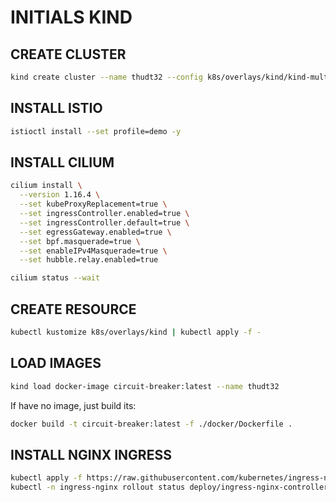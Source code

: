 # INITIALS KIND

## CREATE CLUSTER

```sh
kind create cluster --name thudt32 --config k8s/overlays/kind/kind-multi.yaml
```

## INSTALL ISTIO

```sh
istioctl install --set profile=demo -y
```

## INSTALL CILIUM

```sh
cilium install \
  --version 1.16.4 \
  --set kubeProxyReplacement=true \
  --set ingressController.enabled=true \
  --set ingressController.default=true \
  --set egressGateway.enabled=true \
  --set bpf.masquerade=true \
  --set enableIPv4Masquerade=true \
  --set hubble.relay.enabled=true
```

```sh
cilium status --wait
```

## CREATE RESOURCE

```sh
kubectl kustomize k8s/overlays/kind | kubectl apply -f -
```

## LOAD IMAGES

```sh
kind load docker-image circuit-breaker:latest --name thudt32
```

If have no image, just build its:

```sh
docker build -t circuit-breaker:latest -f ./docker/Dockerfile .
```

## INSTALL NGINX INGRESS

```sh
kubectl apply -f https://raw.githubusercontent.com/kubernetes/ingress-nginx/main/deploy/static/provider/kind/deploy.yaml
kubectl -n ingress-nginx rollout status deploy/ingress-nginx-controller
```